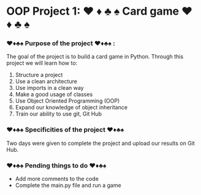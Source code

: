 # OOP Project 1: ♥ ♦ ♣ ♠ Card game ♥ ♦ ♣ ♠


### ♥♦♣♠ Purpose of the project ♥♦♣♠ :

The goal of the project is to build a card game in Python.
Through this project we will learn how to:
  1. Structure a project
  2. Use a clean architecture
  3. Use imports in a clean way
  4. Make a good usage of classes
  5. Use Object Oriented Programming (OOP)
  6. Expand our knowledge of object inheritance
  7. Train our ability to use git, Git Hub

### ♥♦♣♠ Specificities of the project ♥♦♣♠

Two days were given to complete the project and upload our
results on Git Hub.

### ♥♦♣♠ Pending things to do ♥♦♣♠

- Add more comments to the code
- Complete the main.py file and run a game
